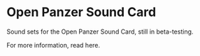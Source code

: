 # Open Panzer Sound Card 
Sound sets for the Open Panzer Sound Card, still in beta-testing. 

For more information, read here. 
